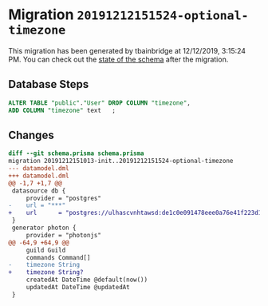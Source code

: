 # Migration `20191212151524-optional-timezone`

This migration has been generated by tbainbridge at 12/12/2019, 3:15:24 PM.
You can check out the [state of the schema](./schema.prisma) after the migration.

## Database Steps

```sql
ALTER TABLE "public"."User" DROP COLUMN "timezone",
ADD COLUMN "timezone" text   ;
```

## Changes

```diff
diff --git schema.prisma schema.prisma
migration 20191212151013-init..20191212151524-optional-timezone
--- datamodel.dml
+++ datamodel.dml
@@ -1,7 +1,7 @@
 datasource db {
     provider = "postgres"
-    url = "***"
+    url      = "postgres://ulhascvnhtawsd:de1c0e091478eee0a76e41f223d1435a4e3d5ae3a5f1dc36a15724eeb02d1c38@ec2-174-129-255-37.compute-1.amazonaws.com:5432/d5agn6r6p90rek?sslmode=require"
 }
 generator photon {
     provider = "photonjs"
@@ -64,9 +64,9 @@
     guild Guild
     commands Command[]
-    timezone String
+    timezone String?
     createdAt DateTime @default(now())
     updatedAt DateTime @updatedAt
 }
```


